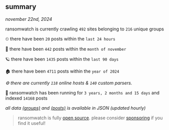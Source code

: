 
## summary
_november 22nd, 2024_

ransomwatch is currently crawling `492` sites belonging to `216` unique groups

⏲ there have been `20` posts within the `last 24 hours`

🦈 there have been `442` posts within the `month of november`

🪐 there have been `1435` posts within the `last 90 days`

🏚 there have been `4711` posts within the `year of 2024`

_⚙️ there are currently `118` online hosts & `140` custom parsers._

🦕 ransomwatch has been running for `3 years, 2 months and 15 days` and indexed `14168` posts

_all data  [(groups)](http://ransomwhat.telemetry.ltd/groups) and [(posts)](http://ransomwhat.telemetry.ltd/posts) is available in JSON (updated hourly)_

> ransomwatch is fully [open source](https://github.com/joshhighet/ransomwatch#ransomwatch--). please consider [sponsoring](https://github.com/sponsors/joshhighet) if you find it useful!
